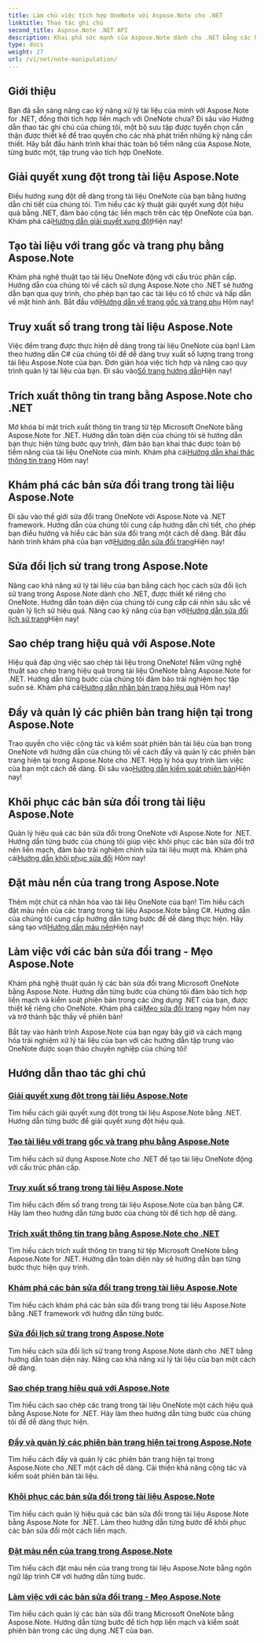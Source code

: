 ```yaml
---
title: Làm chủ việc tích hợp OneNote với Aspose.Note cho .NET
linktitle: Thao tác ghi chú
second_title: Aspose.Note .NET API
description: Khai phá sức mạnh của Aspose.Note dành cho .NET bằng các hướng dẫn tập trung vào OneNote của chúng tôi. Giải quyết xung đột, tạo tài liệu động và khám phá thao tác trang hiệu quả.
type: docs
weight: 27
url: /vi/net/note-manipulation/
---
```


## Giới thiệu

Bạn đã sẵn sàng nâng cao kỹ năng xử lý tài liệu của mình với Aspose.Note for .NET, đồng thời tích hợp liền mạch với OneNote chưa? Đi sâu vào Hướng dẫn thao tác ghi chú của chúng tôi, một bộ sưu tập được tuyển chọn cẩn thận được thiết kế để trao quyền cho các nhà phát triển những kỹ năng cần thiết. Hãy bắt đầu hành trình khai thác toàn bộ tiềm năng của Aspose.Note, từng bước một, tập trung vào tích hợp OneNote.

## Giải quyết xung đột trong tài liệu Aspose.Note
 Điều hướng xung đột dễ dàng trong tài liệu OneNote của bạn bằng hướng dẫn chi tiết của chúng tôi. Tìm hiểu các kỹ thuật giải quyết xung đột hiệu quả bằng .NET, đảm bảo cộng tác liền mạch trên các tệp OneNote của bạn. Khám phá cái[Hướng dẫn giải quyết xung đột](./conflict-page-resolution/)Hiện nay!

## Tạo tài liệu với trang gốc và trang phụ bằng Aspose.Note
 Khám phá nghệ thuật tạo tài liệu OneNote động với cấu trúc phân cấp. Hướng dẫn của chúng tôi về cách sử dụng Aspose.Note cho .NET sẽ hướng dẫn bạn qua quy trình, cho phép bạn tạo các tài liệu có tổ chức và hấp dẫn về mặt hình ảnh. Bắt đầu với[Hướng dẫn về trang gốc và trang phụ](./create-documents-root-sub-pages/) Hôm nay!

## Truy xuất số trang trong tài liệu Aspose.Note
 Việc đếm trang được thực hiện dễ dàng trong tài liệu OneNote của bạn! Làm theo hướng dẫn C# của chúng tôi để dễ dàng truy xuất số lượng trang trong tài liệu Aspose.Note của bạn. Đơn giản hóa việc tích hợp và nâng cao quy trình quản lý tài liệu của bạn. Đi sâu vào[Số trang hướng dẫn](./retrieve-number-of-pages/)Hiện nay!

## Trích xuất thông tin trang bằng Aspose.Note cho .NET
Mở khóa bí mật trích xuất thông tin trang từ tệp Microsoft OneNote bằng Aspose.Note for .NET. Hướng dẫn toàn diện của chúng tôi sẽ hướng dẫn bạn thực hiện từng bước quy trình, đảm bảo bạn khai thác được toàn bộ tiềm năng của tài liệu OneNote của mình. Khám phá cái[Hướng dẫn khai thác thông tin trang](./extract-page-information/) Hôm nay!

## Khám phá các bản sửa đổi trang trong tài liệu Aspose.Note
 Đi sâu vào thế giới sửa đổi trang OneNote với Aspose.Note và .NET framework. Hướng dẫn của chúng tôi cung cấp hướng dẫn chi tiết, cho phép bạn điều hướng và hiểu các bản sửa đổi trang một cách dễ dàng. Bắt đầu hành trình khám phá của bạn với[Hướng dẫn sửa đổi trang](./page-revisions-exploration/)Hiện nay!

## Sửa đổi lịch sử trang trong Aspose.Note
 Nâng cao khả năng xử lý tài liệu của bạn bằng cách học cách sửa đổi lịch sử trang trong Aspose.Note dành cho .NET, được thiết kế riêng cho OneNote. Hướng dẫn toàn diện của chúng tôi cung cấp cái nhìn sâu sắc về quản lý lịch sử hiệu quả. Nâng cao kỹ năng của bạn với[Hướng dẫn sửa đổi lịch sử trang](./modify-page-history/)Hiện nay!

## Sao chép trang hiệu quả với Aspose.Note
Hiệu quả đáp ứng việc sao chép tài liệu trong OneNote! Nắm vững nghệ thuật sao chép trang hiệu quả trong tài liệu OneNote bằng Aspose.Note for .NET. Hướng dẫn từng bước của chúng tôi đảm bảo trải nghiệm học tập suôn sẻ. Khám phá cái[Hướng dẫn nhân bản trang hiệu quả](./efficient-page-cloning/) Hôm nay!

## Đẩy và quản lý các phiên bản trang hiện tại trong Aspose.Note
 Trao quyền cho việc cộng tác và kiểm soát phiên bản tài liệu của bạn trong OneNote với hướng dẫn của chúng tôi về cách đẩy và quản lý các phiên bản trang hiện tại trong Aspose.Note cho .NET. Hợp lý hóa quy trình làm việc của bạn một cách dễ dàng. Đi sâu vào[Hướng dẫn kiểm soát phiên bản](./manage-current-page-versions/)Hiện nay!

## Khôi phục các bản sửa đổi trong tài liệu Aspose.Note
 Quản lý hiệu quả các bản sửa đổi trong OneNote với Aspose.Note for .NET. Hướng dẫn từng bước của chúng tôi giúp việc khôi phục các bản sửa đổi trở nên liền mạch, đảm bảo trải nghiệm chỉnh sửa tài liệu mượt mà. Khám phá cái[Hướng dẫn khôi phục sửa đổi](./roll-back-document-revisions/) Hôm nay!

## Đặt màu nền của trang trong Aspose.Note
Thêm một chút cá nhân hóa vào tài liệu OneNote của bạn! Tìm hiểu cách đặt màu nền của các trang trong tài liệu Aspose.Note bằng C#. Hướng dẫn của chúng tôi cung cấp hướng dẫn từng bước để dễ dàng thực hiện. Hãy sáng tạo với[Hướng dẫn màu nền](./set-page-background-color/)Hiện nay!

## Làm việc với các bản sửa đổi trang - Mẹo Aspose.Note
 Khám phá nghệ thuật quản lý các bản sửa đổi trang Microsoft OneNote bằng Aspose.Note. Hướng dẫn từng bước của chúng tôi đảm bảo tích hợp liền mạch và kiểm soát phiên bản trong các ứng dụng .NET của bạn, được thiết kế riêng cho OneNote. Khám phá cái[Mẹo sửa đổi trang](./working-with-page-revisions/) ngay hôm nay và trở thành bậc thầy về phiên bản!

Bắt tay vào hành trình Aspose.Note của bạn ngay bây giờ và cách mạng hóa trải nghiệm xử lý tài liệu của bạn với các hướng dẫn tập trung vào OneNote được soạn thảo chuyên nghiệp của chúng tôi!
## Hướng dẫn thao tác ghi chú
### [Giải quyết xung đột trong tài liệu Aspose.Note](./conflict-page-resolution/)
Tìm hiểu cách giải quyết xung đột trong tài liệu Aspose.Note bằng .NET. Hướng dẫn từng bước để giải quyết xung đột hiệu quả.
### [Tạo tài liệu với trang gốc và trang phụ bằng Aspose.Note](./create-documents-root-sub-pages/)
Tìm hiểu cách sử dụng Aspose.Note cho .NET để tạo tài liệu OneNote động với cấu trúc phân cấp.
### [Truy xuất số trang trong tài liệu Aspose.Note](./retrieve-number-of-pages/)
Tìm hiểu cách đếm số trang trong tài liệu Aspose.Note của bạn bằng C#. Hãy làm theo hướng dẫn từng bước của chúng tôi để tích hợp dễ dàng.
### [Trích xuất thông tin trang bằng Aspose.Note cho .NET](./extract-page-information/)
Tìm hiểu cách trích xuất thông tin trang từ tệp Microsoft OneNote bằng Aspose.Note for .NET. Hướng dẫn toàn diện này sẽ hướng dẫn bạn từng bước thực hiện quy trình.
### [Khám phá các bản sửa đổi trang trong tài liệu Aspose.Note](./page-revisions-exploration/)
Tìm hiểu cách khám phá các bản sửa đổi trang trong tài liệu Aspose.Note bằng .NET framework với hướng dẫn từng bước.
### [Sửa đổi lịch sử trang trong Aspose.Note](./modify-page-history/)
Tìm hiểu cách sửa đổi lịch sử trang trong Aspose.Note dành cho .NET bằng hướng dẫn toàn diện này. Nâng cao khả năng xử lý tài liệu của bạn một cách dễ dàng.
### [Sao chép trang hiệu quả với Aspose.Note](./efficient-page-cloning/)
Tìm hiểu cách sao chép các trang trong tài liệu OneNote một cách hiệu quả bằng Aspose.Note for .NET. Hãy làm theo hướng dẫn từng bước của chúng tôi để dễ dàng thực hiện.
### [Đẩy và quản lý các phiên bản trang hiện tại trong Aspose.Note](./manage-current-page-versions/)
Tìm hiểu cách đẩy và quản lý các phiên bản trang hiện tại trong Aspose.Note cho .NET một cách dễ dàng. Cải thiện khả năng cộng tác và kiểm soát phiên bản tài liệu.
### [Khôi phục các bản sửa đổi trong tài liệu Aspose.Note](./roll-back-document-revisions/)
Tìm hiểu cách quản lý hiệu quả các bản sửa đổi trong tài liệu Aspose.Note bằng Aspose.Note for .NET. Làm theo hướng dẫn từng bước để khôi phục các bản sửa đổi một cách liền mạch.
### [Đặt màu nền của trang trong Aspose.Note](./set-page-background-color/)
Tìm hiểu cách đặt màu nền của trang trong tài liệu Aspose.Note bằng ngôn ngữ lập trình C# với hướng dẫn từng bước.
### [Làm việc với các bản sửa đổi trang - Mẹo Aspose.Note](./working-with-page-revisions/)
Tìm hiểu cách quản lý các bản sửa đổi trang Microsoft OneNote bằng Aspose.Note. Hướng dẫn từng bước để tích hợp liền mạch và kiểm soát phiên bản trong các ứng dụng .NET của bạn.